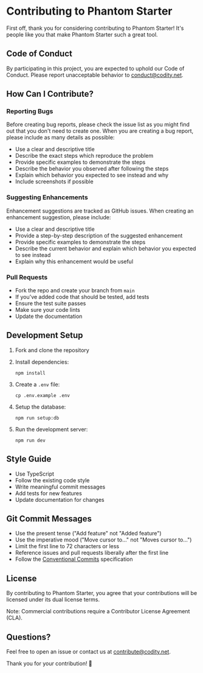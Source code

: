 # Contributing to Phantom Starter

First off, thank you for considering contributing to Phantom Starter! It's people like you that make Phantom Starter such a great tool.

## Code of Conduct

By participating in this project, you are expected to uphold our Code of Conduct. Please report unacceptable behavior to conduct@codity.net.

## How Can I Contribute?

### Reporting Bugs

Before creating bug reports, please check the issue list as you might find out that you don't need to create one. When you are creating a bug report, please include as many details as possible:

- Use a clear and descriptive title
- Describe the exact steps which reproduce the problem
- Provide specific examples to demonstrate the steps
- Describe the behavior you observed after following the steps
- Explain which behavior you expected to see instead and why
- Include screenshots if possible

### Suggesting Enhancements

Enhancement suggestions are tracked as GitHub issues. When creating an enhancement suggestion, please include:

- Use a clear and descriptive title
- Provide a step-by-step description of the suggested enhancement
- Provide specific examples to demonstrate the steps
- Describe the current behavior and explain which behavior you expected to see instead
- Explain why this enhancement would be useful

### Pull Requests

- Fork the repo and create your branch from `main`
- If you've added code that should be tested, add tests
- Ensure the test suite passes
- Make sure your code lints
- Update the documentation

## Development Setup

1. Fork and clone the repository
2. Install dependencies:

   ```
   npm install
   ```

3. Create a `.env` file:

   ```
   cp .env.example .env
   ```

4. Setup the database:

   ```
   npm run setup:db
   ```

5. Run the development server:
   ```
   npm run dev
   ```

## Style Guide

- Use TypeScript
- Follow the existing code style
- Write meaningful commit messages
- Add tests for new features
- Update documentation for changes

## Git Commit Messages

- Use the present tense ("Add feature" not "Added feature")
- Use the imperative mood ("Move cursor to..." not "Moves cursor to...")
- Limit the first line to 72 characters or less
- Reference issues and pull requests liberally after the first line
- Follow the [Conventional Commits](https://www.conventionalcommits.org/en/v1.0.0/) specification

## License

By contributing to Phantom Starter, you agree that your contributions will be licensed under its dual license terms.

Note: Commercial contributions require a Contributor License Agreement (CLA).

## Questions?

Feel free to open an issue or contact us at contribute@codity.net.

Thank you for your contribution! 🚀
